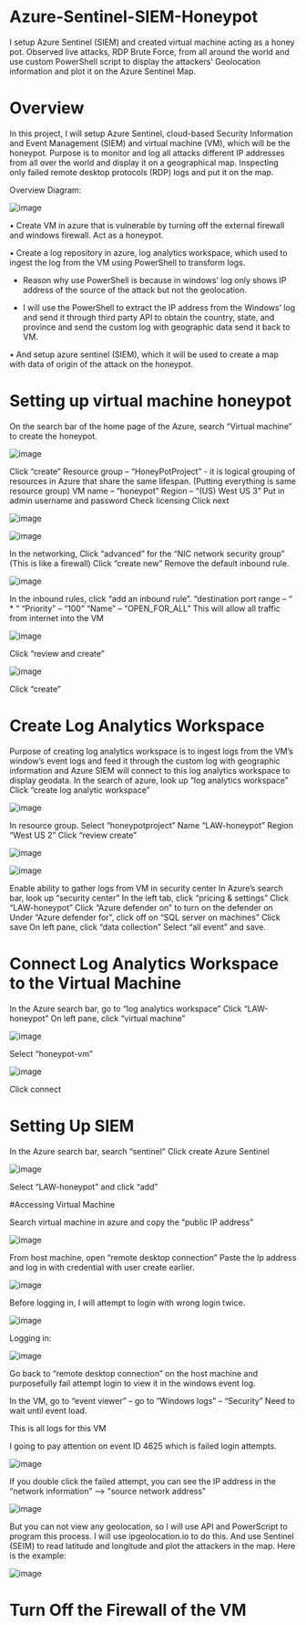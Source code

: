 # Azure-Sentinel-SIEM-Honeypot
I setup Azure Sentinel (SIEM) and created virtual machine acting as a honey pot. Observed live attacks, RDP Brute Force, from all around the world and use custom PowerShell script to display the attackers' Geolocation information and plot it on the Azure Sentinel Map.

# Overview

In this project, I will setup Azure Sentinel, cloud-based Security Information and Event Management (SIEM) and virtual machine (VM), which will be the honeypot. Purpose is to monitor and log all attacks different IP addresses from all over the world and display it on a geographical map.
Inspecting only failed remote desktop protocols (RDP) logs and put it on the map.

Overview Diagram:

![image](https://github.com/jkim9367/Azure_Sentinel_SIEM_Honeypot/assets/121040101/af80211a-994e-4129-b4e4-72a7d30c388d)

•	Create VM in azure that is vulnerable by turning off the external firewall and windows firewall. Act as a honeypot.

•	Create a log repository in azure, log analytics workspace, which used to ingest the log from the VM using PowerShell to transform logs.

  * Reason why use PowerShell is because in windows’ log only shows IP address of the source of the attack but not the geolocation.
  
  * I will use the PowerShell to extract the IP address from the Windows’ log and send it through third party API to obtain the country, state, and province and send the custom log with geographic data send it back to VM.
  
•	And setup azure sentinel (SIEM), which it will be used to create a map with data of origin of the attack on the honeypot.


# Setting up virtual machine honeypot

On the search bar of the home page of the Azure, search “Virtual machine” to create the honeypot.


![image](https://github.com/jkim9367/Azure_Sentinel_SIEM_Honeypot/assets/121040101/902fbc04-80e5-488d-854b-44229e361471)


Click “create”
Resource group – “HoneyPotProject” - it is logical grouping of resources in Azure that share the same lifespan. (Putting everything is same resource group)
VM name – “honeypot”
Region – “(US) West US 3”
Put in admin username and password
Check licensing
Click next


![image](https://github.com/jkim9367/Azure_Sentinel_SIEM_Honeypot/assets/121040101/8f5d8854-952d-4ab7-9c71-bf84ce4f3391)


![image](https://github.com/jkim9367/Azure_Sentinel_SIEM_Honeypot/assets/121040101/4015835d-adde-45d7-a587-c8bf8fd9b499)


In the networking,
Click “advanced” for the “NIC network security group”  (This is like a firewall) 
Click “create new” 
Remove the default inbound rule.


![image](https://github.com/jkim9367/Azure_Sentinel_SIEM_Honeypot/assets/121040101/5dbad210-34ce-4adc-8db3-10769ff9e44e)


In the inbound rules, click “add an inbound rule”.
“destination port range – “ * ” 
“Priority” – “100”
“Name” – “OPEN_FOR_ALL”
This will allow all traffic from internet into the VM 


![image](https://github.com/jkim9367/Azure_Sentinel_SIEM_Honeypot/assets/121040101/24e54648-3a3a-4a28-9c90-b19ddc8fbe2e)


Click “review and create”


![image](https://github.com/jkim9367/Azure_Sentinel_SIEM_Honeypot/assets/121040101/b7a796d9-59d5-4056-897a-3e9f51804748)


Click “create”


# Create Log Analytics Workspace

Purpose of creating log analytics workspace is to ingest logs from the VM’s window’s event logs and feed it through the custom log with geographic information and Azure SIEM will connect to this log analytics workspace to display geodata.
In the search of azure, look up “log analytics workspace”
Click “create log analytic workspace”


![image](https://github.com/jkim9367/Azure_Sentinel_SIEM_Honeypot/assets/121040101/7921f554-3200-49fa-b3f6-8044f6758148)


In resource group. Select “honeypotproject”
Name “LAW-honeypot”
Region “West US 2”
Click “review create”


![image](https://github.com/jkim9367/Azure_Sentinel_SIEM_Honeypot/assets/121040101/25579fc1-f337-4061-bf37-a1539ce45114)

![image](https://github.com/jkim9367/Azure_Sentinel_SIEM_Honeypot/assets/121040101/bcfd2b0d-23b0-481b-bc83-e260dccb4f35)


Enable ability to gather logs from VM in security center
In Azure’s search bar, look up “security center” 
In the left tab, click “pricing & settings” 
Click “LAW-honeypot”
Click “Azure defender on” to turn on the defender on
Under “Azure defender for”, click off on “SQL server on machines”
Click save
On left pane, click “data collection”
 Select “all event” and save.


# Connect Log Analytics Workspace to the Virtual Machine

In the Azure search bar, go to “log analytics workspace”
Click “LAW-honeypot”
On left pane, click “virtual machine”


![image](https://github.com/jkim9367/Azure_Sentinel_SIEM_Honeypot/assets/121040101/ddf2cbb3-68f6-4ff5-9ab7-0d701ca02833)


Select “honeypot-vm”


![image](https://github.com/jkim9367/Azure_Sentinel_SIEM_Honeypot/assets/121040101/a0a01cd5-0211-4cdd-bcd5-00fcf8f53df3)


Click connect


# Setting Up SIEM

In the Azure search bar, search “sentinel”
Click create Azure Sentinel 


![image](https://github.com/jkim9367/Azure_Sentinel_SIEM_Honeypot/assets/121040101/06f01114-14f9-443c-a601-1f2c9d6ffc44)


Select “LAW-honeypot” and click “add”


#Accessing Virtual Machine

Search virtual machine in azure and copy the “public IP address”


![image](https://github.com/jkim9367/Azure_Sentinel_SIEM_Honeypot/assets/121040101/466a3a89-e65b-46c4-963b-8cf9d4f21628)


From host machine, open “remote desktop connection”
Paste the Ip address and log in with credential with user create earlier.


![image](https://github.com/jkim9367/Azure_Sentinel_SIEM_Honeypot/assets/121040101/182aa2cd-d7f3-49ea-ac37-a221da1826fd)


Before logging in, I will attempt to login with wrong login twice.


![image](https://github.com/jkim9367/Azure_Sentinel_SIEM_Honeypot/assets/121040101/17b75cf6-f087-48ee-ae4f-2fa2259c15ed)


Logging in:


![image](https://github.com/jkim9367/Azure_Sentinel_SIEM_Honeypot/assets/121040101/7c4f823b-4a1e-4839-ba93-bf662122b9d9)


Go back to “remote desktop connection” on the host machine and purposefully fail attempt login to view it in the windows event log.

In the VM, go to “event viewer” – go to “Windows logs” – “Security”
Need to wait until event load.

This is all logs for this VM

I going to pay attention on event ID 4625 which is failed login attempts.


![image](https://github.com/jkim9367/Azure_Sentinel_SIEM_Honeypot/assets/121040101/a7def601-cdd7-4745-9f46-c14e5391afa5)


If you double click the failed attempt, you can see the IP address in the “network information” –> "source network address"


![image](https://github.com/jkim9367/Azure_Sentinel_SIEM_Honeypot/assets/121040101/48d95c17-26ef-49fb-8dbb-ae50c591fc90)


But you can not view any geolocation, so I will use API and PowerScript to program this process.
I will use ipgeolocation.io to do this.
And use Sentinel (SEIM) to read latitude and longitude and plot the attackers in the map.
Here is the example:


![image](https://github.com/jkim9367/Azure_Sentinel_SIEM_Honeypot/assets/121040101/f4c01b7d-ca84-46dc-ab50-41cca5af8b64)


# Turn Off the Firewall of the VM

